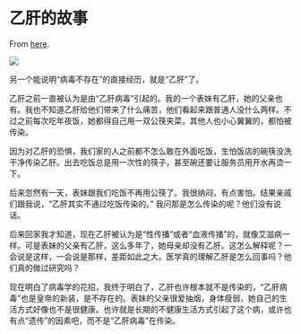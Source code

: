 # 乙肝的故事

From [here](https://yinwang1.substack.com/p/cf3).

![](https://substackcdn.com/image/fetch/w_1456,c_limit,f_auto,q_auto:good,fl_progressive:steep/https%3A%2F%2Fbucketeer-e05bbc84-baa3-437e-9518-adb32be77984.s3.amazonaws.com%2Fpublic%2Fimages%2F10908853-92e7-4a78-8fcd-962f2f3dd06e_550x555.jpeg)

另一个能说明“病毒不存在”的直接经历，就是“乙肝”了。

乙肝之前一直被认为是由“乙肝病毒”引起的。我的一个表妹有乙肝，她的父亲也有。我也不知道乙肝给他们带来了什么痛苦，他们看起来跟普通人没什么两样。不过之前每次吃年夜饭，她都得自己用一双公筷夹菜，其他人也小心翼翼的，都怕被传染。

因为对乙肝的恐惧，我们家的人之前都不怎么敢在外面吃饭，生怕饭店的碗筷没洗干净传染乙肝。出去吃饭总是用一次性的筷子，甚至碗还要让服务员用开水再烫一下。

后来忽然有一天，表妹跟我们吃饭不再用公筷了。我很纳闷，有点害怕。结果亲戚们跟我说，“乙肝其实不通过吃饭传染的。” 我问那是怎么传染的呢？他们没有说话。

后来回家我才知道，现在乙肝被认为是“性传播”或者“血液传播”的，就像艾滋病一样。可是表妹的父亲有乙肝，这么多年了，她母亲却没有乙肝。这怎么解释呢？一会说是这样，一会说是那样，差距如此之大。医学真的理解乙肝是怎么回事吗？他们真的做过研究吗？

现在明白了病毒学的花招，我终于明白了，乙肝也许根本就不是传染的，“乙肝病毒”也是皇帝的新装，是不存在的。表妹的父亲很爱抽烟，身体瘦弱，她自己的生活方式好像也不是很健康。也许就是长期的不健康生活方式引起了这个病，或许也有点“遗传”的因素吧，而不是“乙肝病毒”在传染。
